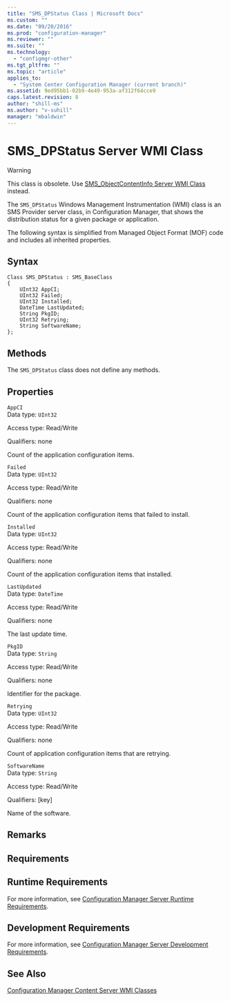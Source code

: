 ```yaml
---
title: "SMS_DPStatus Class | Microsoft Docs"
ms.custom: ""
ms.date: "09/20/2016"
ms.prod: "configuration-manager"
ms.reviewer: ""
ms.suite: ""
ms.technology:
  - "configmgr-other"
ms.tgt_pltfrm: ""
ms.topic: "article"
applies_to:
  - "System Center Configuration Manager (current branch)"
ms.assetid: 9ed95bb1-02b9-4e49-953a-af312f64cce9
caps.latest.revision: 8
author: "shill-ms"
ms.author: "v-suhill"
manager: "mbaldwin"
---
```

# SMS_DPStatus Server WMI Class
> [!WARNING]
>  This class is obsolete. Use [SMS_ObjectContentInfo Server WMI Class](../../../develop/reference/core/servers/console/sms_objectcontentinfo-server-wmi-class.md) instead.  

 The `SMS_DPStatus` Windows Management Instrumentation (WMI) class is an SMS Provider server class, in Configuration Manager, that shows the distribution status for a given package or application.  

 The following syntax is simplified from Managed Object Format (MOF) code and includes all inherited properties.  

## Syntax  

```  
Class SMS_DPStatus : SMS_BaseClass  
{  
    UInt32 AppCI;  
    UInt32 Failed;  
    UInt32 Installed;  
    DateTime LastUpdated;  
    String PkgID;  
    UInt32 Retrying;  
    String SoftwareName;  
};  
```  

## Methods  
 The `SMS_DPStatus` class does not define any methods.  

## Properties  
 `AppCI`  
 Data type: `UInt32`  

 Access type: Read/Write  

 Qualifiers: none  

 Count of the application configuration items.  

 `Failed`  
 Data type: `UInt32`  

 Access type: Read/Write  

 Qualifiers: none  

 Count of the application configuration items that failed to install.  

 `Installed`  
 Data type: `UInt32`  

 Access type: Read/Write  

 Qualifiers: none  

 Count of the application configuration items that installed.  

 `LastUpdated`  
 Data type: `DateTime`  

 Access type: Read/Write  

 Qualifiers: none  

 The last update time.  

 `PkgID`  
 Data type: `String`  

 Access type: Read/Write  

 Qualifiers: none  

 Identifier for the package.  

 `Retrying`  
 Data type: `UInt32`  

 Access type: Read/Write  

 Qualifiers: none  

 Count of application configuration items that are retrying.  

 `SoftwareName`  
 Data type: `String`  

 Access type: Read/Write  

 Qualifiers: [key]  

 Name of the software.  

## Remarks  

## Requirements  

## Runtime Requirements  
 For more information, see [Configuration Manager Server Runtime Requirements](../../../develop/core/reqs/server-runtime-requirements.md).  

## Development Requirements  
 For more information, see [Configuration Manager Server Development Requirements](../../../develop/core/reqs/server-development-requirements.md).  

## See Also  
 [Configuration Manager Content Server WMI Classes](../../../develop/reference/core/servers/configure/content-server-wmi-classes.md)
